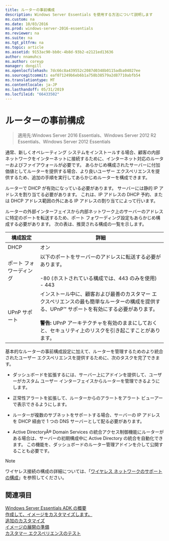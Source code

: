 ```yaml
---
title: ルーターの事前構成
description: Windows Server Essentials を使用する方法について説明します
ms.custom: na
ms.date: 10/03/2016
ms.prod: windows-server-2016-essentials
ms.reviewer: na
ms.suite: na
ms.tgt_pltfrm: na
ms.topic: article
ms.assetid: 9153ac90-bb0c-4b8d-93b2-e2121ed13636
author: nnamuhcs
ms.author: coreyp
manager: dongill
ms.openlocfilehash: 7dc66c8a439552c2087d0348b0115adba04027ee
ms.sourcegitcommit: eaf071249b6eb6b1a758b38579a2d87710abfb54
ms.translationtype: MT
ms.contentlocale: ja-JP
ms.lasthandoff: 05/31/2019
ms.locfileid: "66433502"
---
```

# <a name="preconfiguring-a-router"></a>ルーターの事前構成

>適用先:Windows Server 2016 Essentials、Windows Server 2012 R2 Essentials、Windows Server 2012 Essentials

通常、新しくオペレーティング システムをインストールする場合、顧客の内部ネットワークをインターネットに接続するために、インターネット対応のルーターおよびファイアウォールが必要です。 あらかじめ構成されたサーバーに付加価値としてルーターを提供する場合、より良いユーザー エクスペリエンスを提供するため、追加の手順を実行してあらかじめルーターを構成できます。  
  
 ルーターで DHCP が有効になっている必要があります。 サーバーには静的 IP アドレスを割り当てる必要があります。 これは、IP アドレスの DHCP 予約、または DHCP アドレス範囲の外にある IP アドレスの割り当てによって行います。  
  
 ルーターの外部インターフェイスから内部ネットワーク上のサーバーのアドレスに特定のポートを転送するため、ポート フォワーディング設定もあらかじめ構成する必要があります。 次の表は、推奨される構成の一覧を示します。  
  
|構成設定|詳細|  
|---------------------------|-------------|  
|DHCP|オン|  
|ポート フォワーディング|以下のポートをサーバーのアドレスに転送する必要があります。<br /><br /> -80 (ホストされている構成では、443 のみを使用)<br />-   443|  
|UPnP サポート|インストール中に、顧客および最善のカスタマー エクスペリエンスの最も簡単なルーターの構成を提供する、UPnP™ サポートを有効にする必要があります。<br /><br /> **警告:** UPnP アーキテクチャを有効のままにしておくと、セキュリティ上のリスクを引き起こすことがあります。|  
  
 基本的なルーターの事前構成設定に加えて、ルーターを管理するためのより統合されたユーザー エクスペリエンスを提供するために、次のタスクを完了できます。  
  
-   ダッシュボードを拡張するには、サーバー上にアドインを提供して、ユーザーがカスタム ユーザー インターフェイスからルーターを管理できるようにします。  
  
-   正常性アラートを拡張して、ルーターからのアラートをアラート ビューアーで表示できるようにします。  
  
-   ルーターが複数のサブネットをサポートする場合、サーバーの IP アドレスを DHCP 経由で 1 つの DNS サーバーとして配る必要があります。  
  
-   Active DirectoryÂ® Domain Services の統合アクセス制御機能にルーターがある場合は、サーバーの初期構成中に Active Directory の統合を自動化できます。 この機能を、ダッシュボードのルーター管理アドインを介して公開することも必要です。  
  
> [!NOTE]
>  ワイヤレス接続の構成の詳細については、「[ワイヤレス ネットワークのサポートの構成](Configure-Support-for-a-Wireless-Network.md)」を参照してください。  
  
## <a name="see-also"></a>関連項目  
 [Windows Server Essentials ADK の概要](Getting-Started-with-the-Windows-Server-Essentials-ADK.md)   
 [作成して、イメージをカスタマイズします。](Creating-and-Customizing-the-Image.md)   
 [追加のカスタマイズ](Additional-Customizations.md)   
 [イメージの展開の準備](Preparing-the-Image-for-Deployment.md)   
 [カスタマー エクスペリエンスのテスト](Testing-the-Customer-Experience.md)